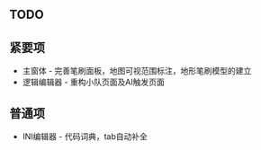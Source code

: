 ## TODO

## 紧要项
* 主窗体 - 完善笔刷面板，地图可视范围标注，地形笔刷模型的建立
* 逻辑编辑器 - 重构小队页面及AI触发页面

## 普通项
* INI编辑器 - 代码词典，tab自动补全
